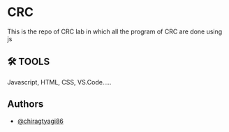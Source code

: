 
# CRC 

This is the repo of CRC lab in which all the program of CRC are done using js



## 🛠 TOOLS
Javascript, HTML, CSS, VS.Code.....


## Authors

- [@chiragtyagi86](https://www.github.com/chiragtyagi86)

